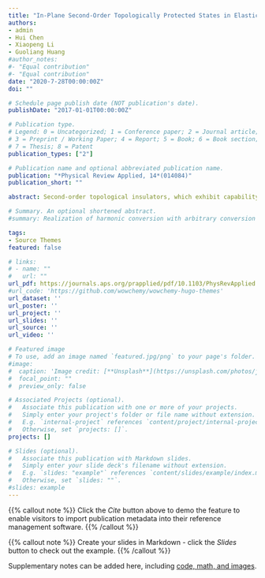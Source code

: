 ```yaml
---
title: "In-Plane Second-Order Topologically Protected States in Elastic Kagome Lattices"
authors:
- admin
- Hui Chen
- Xiaopeng Li
- Guoliang Huang
#author_notes:
#- "Equal contribution"
#- "Equal contribution"
date: "2020-7-28T00:00:00Z"
doi: ""

# Schedule page publish date (NOT publication's date).
publishDate: "2017-01-01T00:00:00Z"

# Publication type.
# Legend: 0 = Uncategorized; 1 = Conference paper; 2 = Journal article;
# 3 = Preprint / Working Paper; 4 = Report; 5 = Book; 6 = Book section;
# 7 = Thesis; 8 = Patent
publication_types: ["2"]

# Publication name and optional abbreviated publication name.
publication: "*Physical Review Applied, 14*(014084)"
publication_short: ""

abstract: Second-order topological insulators, which exhibit capability of hosting topologically protected zero-dimensional corner states distinct from the well-studied topological edge states, unveil a horizon beyond the conventional bulk-edge correspondence. Motivated by recent experimental observation of Wannier-type second-order corner states in acoustic structures, we investigate numerically and demonstrate experimentally the in-plane edge and corner states in a mechanical kagome lattice. By manipulating simply lattice geometry and quantized characterization, we exploit that the emerging corner states are topologically robust against disorders. We further present a second-order topological insulator with multi-interfaces such that the mechanical energy can be localized in multiple locations, which provides the possibility of practical application in energy harvesting devices. The present study is the physical observation to extend the second-order topological insulator to in-plane elastic dynamics, and modal coupling of in-plane elasticity makes it more challenging to be measured experimentally.

# Summary. An optional shortened abstract.
#summary: Realization of harmonic conversion with arbitrary conversion frequency, phase, and amplitude. Realization of frequency-converted wave steering and dynamic beam steering.

tags:
- Source Themes
featured: false

# links:
# - name: ""
#   url: ""
url_pdf: https://journals.aps.org/prapplied/pdf/10.1103/PhysRevApplied.14.014084
#url_code: 'https://github.com/wowchemy/wowchemy-hugo-themes'
url_dataset: ''
url_poster: ''
url_project: ''
url_slides: ''
url_source: ''
url_video: ''

# Featured image
# To use, add an image named `featured.jpg/png` to your page's folder. 
#image:
#  caption: 'Image credit: [**Unsplash**](https://unsplash.com/photos/jdD8gXaTZsc)'
#  focal_point: ""
#  preview_only: false

# Associated Projects (optional).
#   Associate this publication with one or more of your projects.
#   Simply enter your project's folder or file name without extension.
#   E.g. `internal-project` references `content/project/internal-project/index.md`.
#   Otherwise, set `projects: []`.
projects: []

# Slides (optional).
#   Associate this publication with Markdown slides.
#   Simply enter your slide deck's filename without extension.
#   E.g. `slides: "example"` references `content/slides/example/index.md`.
#   Otherwise, set `slides: ""`.
#slides: example
---
```


{{% callout note %}}
Click the *Cite* button above to demo the feature to enable visitors to import publication metadata into their reference management software.
{{% /callout %}}

{{% callout note %}}
Create your slides in Markdown - click the *Slides* button to check out the example.
{{% /callout %}}

Supplementary notes can be added here, including [code, math, and images](https://wowchemy.com/docs/writing-markdown-latex/).
